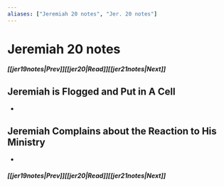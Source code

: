 ```yaml
---
aliases: ["Jeremiah 20 notes", "Jer. 20 notes"]
---
```

# Jeremiah 20 notes
##### <span class=arrow-left></span>[[jer19notes|Prev]]<span class=navigation-separator></span>[[jer20|Read]]<span class=navigation-separator></span>[[jer21notes|Next]]<span class=arrow-right></span>
## Jeremiah is Flogged and Put in A Cell
- 
## Jeremiah Complains about the Reaction to His Ministry
- 
##### <span class=arrow-left></span>[[jer19notes|Prev]]<span class=navigation-separator></span>[[jer20|Read]]<span class=navigation-separator></span>[[jer21notes|Next]]<span class=arrow-right></span>